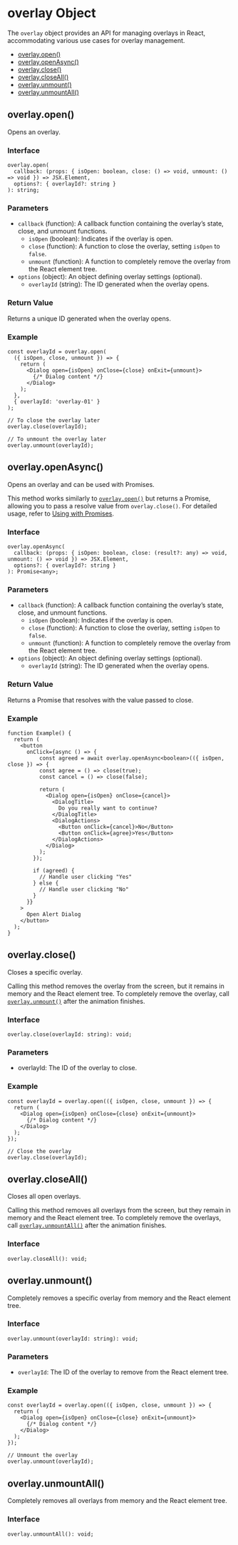 # overlay Object

The `overlay` object provides an API for managing overlays in React, accommodating various use cases for overlay management.

- [overlay.open()](#overlay-open)
- [overlay.openAsync()](#overlay-openasync)
- [overlay.close()](#overlay-close)
- [overlay.closeAll()](#overlay-closeall)
- [overlay.unmount()](#overlay-unmount)
- [overlay.unmountAll()](#overlay-unmountall)

## overlay.open()

Opens an overlay.

### Interface

```tsx
overlay.open(
  callback: (props: { isOpen: boolean, close: () => void, unmount: () => void }) => JSX.Element,
  options?: { overlayId?: string }
): string;
```

### Parameters

- `callback` (function): A callback function containing the overlay’s state, close, and unmount functions.
  - `isOpen` (boolean): Indicates if the overlay is open.
  - `close` (function): A function to close the overlay, setting `isOpen` to `false`.
  - `unmount` (function): A function to completely remove the overlay from the React element tree.
- `options` (object): An object defining overlay settings (optional).
  - `overlayId` (string): The ID generated when the overlay opens.


### Return Value

Returns a unique ID generated when the overlay opens.

### Example

```tsx
const overlayId = overlay.open(
  ({ isOpen, close, unmount }) => {
    return (
      <Dialog open={isOpen} onClose={close} onExit={unmount}>
        {/* Dialog content */}
      </Dialog>
    );
  },
  { overlayId: 'overlay-01' }
);

// To close the overlay later
overlay.close(overlayId);

// To unmount the overlay later
overlay.unmount(overlayId);
```

## overlay.openAsync()

Opens an overlay and can be used with Promises.

This method works similarly to [`overlay.open()`](#overlay-open) but returns a Promise, allowing you to pass a resolve value from `overlay.close()`. For detailed usage, refer to [Using with Promises](../advanced/promise.md).

### Interface

```tsx{5}
overlay.openAsync(
  callback: (props: { isOpen: boolean, close: (result?: any) => void, unmount: () => void }) => JSX.Element,
  options?: { overlayId?: string }
): Promise<any>;
```

### Parameters

- `callback` (function): A callback function containing the overlay’s state, close, and unmount functions.
  - `isOpen` (boolean): Indicates if the overlay is open.
  - `close` (function): A function to close the overlay, setting `isOpen` to `false`.
  - `unmount` (function): A function to completely remove the overlay from the React element tree.
- `options` (object): An object defining overlay settings (optional).
  - `overlayId` (string): The ID generated when the overlay opens.

### Return Value

Returns a Promise that resolves with the value passed to close.

### Example

```tsx
function Example() {
  return (
    <button
      onClick={async () => {
          const agreed = await overlay.openAsync<boolean>(({ isOpen, close }) => {
          const agree = () => close(true);
          const cancel = () => close(false);

          return (
            <Dialog open={isOpen} onClose={cancel}>
              <DialogTitle>
                Do you really want to continue?
              </DialogTitle>
              <DialogActions>
                <Button onClick={cancel}>No</Button>
                <Button onClick={agree}>Yes</Button>
              </DialogActions>
            </Dialog>
          );
        });

        if (agreed) {
          // Handle user clicking "Yes"
        } else {
          // Handle user clicking "No"
        }
      }}
    >
      Open Alert Dialog
    </button>
  );
}
```

## overlay.close()

Closes a specific overlay.

Calling this method removes the overlay from the screen, but it remains in memory and the React element tree. To completely remove the overlay, call [`overlay.unmount()`](#overlay-unmount) after the animation finishes.

### Interface

```tsx
overlay.close(overlayId: string): void;
```

### Parameters

- overlayId: The ID of the overlay to close.

### Example

```tsx
const overlayId = overlay.open(({ isOpen, close, unmount }) => {
  return (
    <Dialog open={isOpen} onClose={close} onExit={unmount}>
      {/* Dialog content */}
    </Dialog>
  );
});

// Close the overlay
overlay.close(overlayId);
```

## overlay.closeAll()

Closes all open overlays.

Calling this method removes all overlays from the screen, but they remain in memory and the React element tree. To completely remove the overlays, call [`overlay.unmountAll()`](#overlay-unmountall) after the animation finishes.

### Interface

```tsx
overlay.closeAll(): void;
```

## overlay.unmount()

Completely removes a specific overlay from memory and the React element tree.

### Interface

```tsx
overlay.unmount(overlayId: string): void;
```

### Parameters

- `overlayId`: The ID of the overlay to remove from the React element tree.

### Example

```tsx
const overlayId = overlay.open(({ isOpen, close, unmount }) => {
  return (
    <Dialog open={isOpen} onClose={close} onExit={unmount}>
      {/* Dialog content */}
    </Dialog>
  );
});

// Unmount the overlay
overlay.unmount(overlayId);
```

## overlay.unmountAll()

Completely removes all overlays from memory and the React element tree.

### Interface

```tsx
overlay.unmountAll(): void;
```
